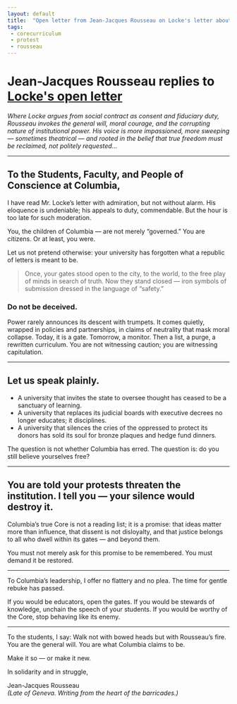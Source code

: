 ```yaml
---
layout: default
title:  "Open letter from Jean-Jacques Rousseau on Locke's letter about the gates"
tags:
 - corecurriculum
 - protest
 - rousseau
---
```


# Jean-Jacques Rousseau replies to [Locke's open letter](/2025/08/19/locke-on-the-gates.html)

_Where Locke argues from social contract as consent and fiduciary duty, Rousseau invokes the general will, moral courage, and the corrupting nature of institutional power. His voice is more impassioned, more sweeping — sometimes theatrical — and rooted in the belief that true freedom must be reclaimed, not politely requested..._

---

## To the Students, Faculty, and People of Conscience at Columbia,

I have read Mr. Locke’s letter with admiration, but not without alarm. His eloquence is undeniable; his appeals to duty, commendable. But the hour is too late for such moderation.

You, the children of Columbia — are not merely “governed.” You are citizens. Or at least, you were.

Let us not pretend otherwise: your university has forgotten what a republic of letters is meant to be. 

> Once, your gates stood open to the city, 
> to the world, to the free play of minds in search of truth. 
> Now they stand closed — iron symbols of submission dressed in the language of “safety.”

### Do not be deceived.

Power rarely announces its descent with trumpets. It comes quietly, wrapped in policies and partnerships, in claims of neutrality that mask moral collapse. Today, it is a gate. Tomorrow, a monitor. Then a list, a purge, a rewritten curriculum. You are not witnessing caution; you are witnessing capitulation.

---

## Let us speak plainly.

* A university that invites the state to oversee thought has ceased to be a sanctuary of learning.
* A university that replaces its judicial boards with executive decrees no longer educates; it disciplines.
* A university that silences the cries of the oppressed to protect its donors has sold its soul for bronze plaques and hedge fund dinners.

The question is not whether Columbia has erred. The question is: do you still believe yourselves free?

---

## You are told your protests threaten the institution. I tell you — your silence would destroy it.

Columbia’s true Core is not a reading list; it is a promise: that ideas matter more than influence, that dissent is not disloyalty, and that justice belongs to all who dwell within its gates — and beyond them.

You must not merely ask for this promise to be remembered. You must demand it be restored.

---

To Columbia’s leadership, I offer no flattery and no plea. The time for gentle rebuke has passed.

If you would be educators, open the gates.
If you would be stewards of knowledge, unchain the speech of your students.
If you would be worthy of the Core, stop behaving like its enemy.

---

To the students, I say:
Walk not with bowed heads but with Rousseau’s fire.
You are the general will.
You are what Columbia claims to be.

Make it so — or make it new.

In solidarity and in struggle,

Jean-Jacques Rousseau<br>
_(Late of Geneva. Writing from the heart of the barricades.)_

